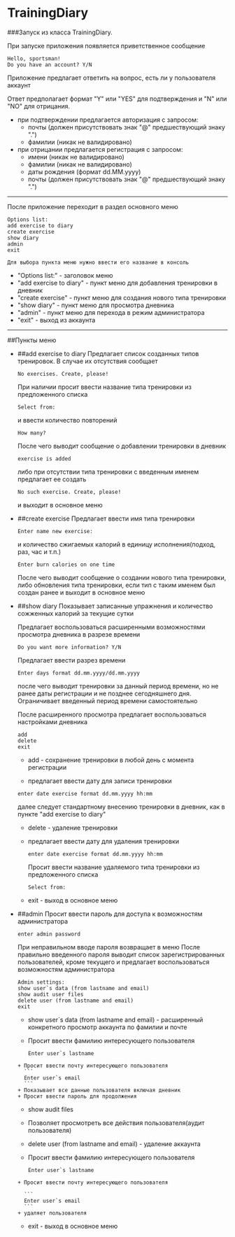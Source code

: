 # TrainingDiary

###Запуск из класса TrainingDiary.

При запуске приложения появляется приветственное сообщение
```
Hello, sportsman!
Do you have an account? Y/N 
```

Приложение предлагает ответить на вопрос, есть ли у пользователя аккаунт

Ответ предполагает формат "Y" или "YES" для подтверждения и "N" или "NO" для отрицания.
+ при подтверждении предлагается авторизация с запросом:
    + почты (должен присутствовать знак "@" предшествующий знаку ".")
    + фамилии (никак не валидировано)
+ при отрицании предлагается регистрация с запросом:
    + имени (никак не валидировано)
    + фамилии (никак не валидировано)
    + даты рождения (формат dd.MM.yyyy)
    + почты (должен присутствовать знак "@" предшествующий знаку ".")

___
После приложение переходит в раздел основного меню
```
Options list:
add exercise to diary
create exercise
show diary
admin
exit
```
`Для выбора пункта меню нужно ввести его название в консоль`
+ "Options list:" - заголовок меню
+ "add exercise to diary" - пункт меню для добавления тренировки в дневник
+ "create exercise" - пункт меню для создания нового типа тренировки
+ "show diary" - пункт меню для просмотра дневника
+ "admin" - пункт меню для перехода в режим администратора
+ "exit" - выход из аккаунта
___
##Пункты меню
+ ##add exercise to diary
    Предлагает список созданных типов тренировок. В случае их отсутствия сообщает 
    ```
    No exercises. Create, please!
    ```

    При наличии просит ввести название типа тренировки из предложенного списка
    ```
    Select from:
    ```
 
    и ввести количество повторений
    ```
    How many?
    ```
    После чего выводит сообщение о добавлении тренировки в дневник
    ```
    exercise is added
    ```
    либо при отсутствии типа тренировки с введенным именем предлагает ее создать
    ```
    No such exercise. Create, please!
    ```
    и выходит в основное меню
+ ##create exercise
    Предлагает ввести имя типа тренировки
    ```
    Enter name new exercise:
    ```
    и количество сжигаемых калорий в единицу исполнения(подход, раз, час и т.п.)
    ```
    Enter burn calories on one time
    ```
    После чего выводит сообщение о создании нового типа тренировки, 
    либо обновления типа тренировки, если тип с таким именем был создан ранее 
    и выходит в основное меню

+ ##show diary
    Показывает записанные упражнения  и количество сожженных калорий за текущие сутки
    
    Предлагает воспользоваться расширенными 
    возможностями просмотра дневника в разрезе времени
    ```
    Do you want more information? Y/N
    ```
    Предлагает ввести разрез времени
    ```
    Enter days format dd.mm.yyyy/dd.mm.yyyy
    ```
    после чего выводит тренировки за данный период времени, 
    но не ранее даты регистрации и не позднее сегодняшнего дня.
    Ограничивает введенный период времени самостоятельно

    После расширенного просмотра предлагает воспользоваться настройками дневника
    ```
    add
    delete
    exit
    ```
   + add - сохранение тренировки в любой день с момента регистрации
 
    + предлагает ввести дату для записи тренировки
 
     ```
     enter date exercise format dd.mm.yyyy hh:mm
     ```
     далее следует стандартному внесению тренировки в дневник, как в пункте "add exercise to diary"
   
   + delete - удаление тренировки
   
    + предлагает ввести дату для удаления тренировки
 
       ```
       enter date exercise format dd.mm.yyyy hh:mm
       ```
       Просит ввести название удаляемого типа тренировки из предложенного списка
       ```
       Select from:
       ```
   + exit - выход в основное меню
+ ##admin
   Просит ввести пароль для доступа к возможностям администратора
   ```
   enter admin password
   ```
  При неправильном вводе пароля возвращает в меню
  После правильно введенного пароля выводит список зарегистрированных пользователей, 
  кроме текущего и предлагает воспользоваться возможностям администратора
    ```
    Admin settings:
    show user`s data (from lastname and email)
    show audit user files
    delete user (from lastname and email)
    exit
    ```
    + show user`s data (from lastname and email) - расширенный конкретного просмотр аккаунта по фамилии и почте

     + Просит ввести фамилию интересующего пользователя

        ```
        Enter user`s lastname
        ```
      + Просит ввести почту интересующего пользователя
        ```
        Enter user`s email
        ```
      + Показывает все данные пользователя включая дневник
      + Просит ввести пароль для продолжения
    + show audit files

     + Позволяет просмотреть все действия пользователя(аудит пользователя) 
    + delete user (from lastname and email) - удаление аккаунта
     + Просит ввести фамилию интересующего пользователя
        ```
        Enter user`s lastname
        ```
      + Просит ввести почту интересующего пользователя

        ```
        Enter user`s email
        ```
      + удаляет пользователя

    + exit - выход в основное меню

